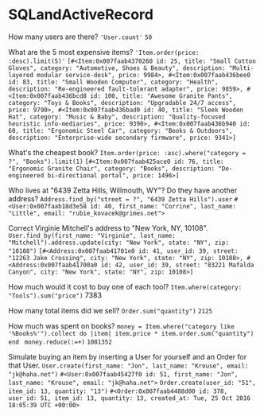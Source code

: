 # SQLandActiveRecord
How many users are there?
  `'User.count'`
    `50`

What are the 5 most expensive items?
  `'Item.order(price: :desc).limit(5)'`
      `[#<Item:0x007faab4370260
      id: 25,
      title: "Small Cotton Gloves",
      category: "Automotive, Shoes & Beauty",
      description: "Multi-layered modular service-desk",
      price: 9984>,
      #<Item:0x007faab436bee0
      id: 83,
      title: "Small Wooden Computer",
      category: "Health",
      description: "Re-engineered fault-tolerant adapter",
      price: 9859>,
      #<Item:0x007faab436bcd8
      id: 100,
      title: "Awesome Granite Pants",
      category: "Toys & Books",
      description: "Upgradable 24/7 access",
      price: 9790>,
      #<Item:0x007faab436bad0
      id: 40,
      title: "Sleek Wooden Hat",
      category: "Music & Baby",
      description: "Quality-focused heuristic info-mediaries",
      price: 9390>,
      #<Item:0x007faab436b940
      id: 60,
      title: "Ergonomic Steel Car",
      category: "Books & Outdoors",
      description: "Enterprise-wide secondary firmware",
      price: 9341>]`

What's the cheapest book?
  `Item.order(price: :asc).where("category =  ?", "Books").limit(1)`
      `[#<Item:0x007faab425ace0
      id: 76,
      title: "Ergonomic Granite Chair",
      category: "Books",
      description: "De-engineered bi-directional portal",
      price: 1496>]`

Who lives at "6439 Zetta Hills, Willmouth, WY"? Do they have another address?
  `Address.find_by("street = ?", "6439 Zetta Hills").user`
    `#<User:0x007faab18d3e58 id: 40, first_name: "Corrine", last_name: "Little", email: "rubie_kovacek@grimes.net">`

Correct Virginie Mitchell's address to "New York, NY, 10108".
  `User.find_by(first_name: "Virginie", last_name: "Mitchell").address.update(city: "New York", state: "NY", zip: "10108")`
      `[#<Address:0x007faab41701e0
      id: 41,
      user_id: 39,
      street: "12263 Jake Crossing",
      city: "New York",
      state: "NY",
      zip: 10108>,
      #<Address:0x007faab41700a0
      id: 42,
      user_id: 39,
      street: "83221 Mafalda Canyon",
      city: "New York",
      state: "NY",
      zip: 10108>]`

How much would it cost to buy one of each tool?
  `Item.where(category: "Tools").sum("price")`
    7383

How many total items did we sell?
  `Order.sum("quantity")`
    `2125`

How much was spent on books?
  `money = Item.where("category like '%Books%'").collect do |item|
      item.price * item.order.sum("quantity")
      end `
      `money.reduce(:=+)`
        `1081352`

Simulate buying an item by inserting a User for yourself and an Order for that User.
  `User.create(first_name: "Jon", last_name: "Krouse", email: "jk@haha.net")`
     `#<User:0x007faab45427f0 id: 51, first_name: "Jon", last_name: "Krouse", email: "jk@haha.net">`
  `Order.create(user_id: "51", item_id: 13, quantity: "13")`
    `#<Order:0x007faab4488d00
    id: 378,
    user_id: 51,
    item_id: 13,
    quantity: 13,
    created_at: Tue, 25 Oct 2016 18:05:39 UTC +00:00>`
